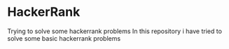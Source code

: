 # HackerRank

Trying to solve some hackerrank problems
In this repository i have tried to solve some basic hackerrank problems
